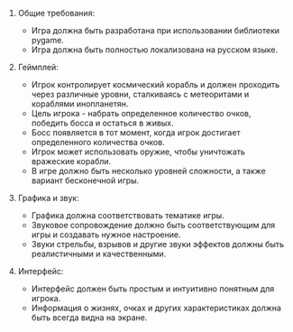 1. Общие требования:
   - Игра должна быть разработана при использовании библиотеки pygame.
   - Игра должна быть полностью локализована на русском языке.

2. Геймплей:
   - Игрок контролирует космический корабль и должен проходить через различные уровни, сталкиваясь с метеоритами и кораблями инопланетян.
   - Цель игрока - набрать определенное количество очков, победить босса и остаться в живых.
   - Босс появляется в тот момент, когда игрок достигает определенного количества очков.
   - Игрок может использовать оружие, чтобы уничтожать вражеские корабли.
   - В игре должно быть несколько уровней сложности, а также вариант бесконечной игры.

3. Графика и звук:
   - Графика должна соответствовать тематике игры.
   - Звуковое сопровождение должно быть соответствующим для игры и создавать нужное настроение.
   - Звуки стрельбы, взрывов и другие звуки эффектов должны быть реалистичными и качественными.

4. Интерфейс:
   - Интерфейс должен быть простым и интуитивно понятным для игрока.
   - Информация о жизнях, очках и других характеристиках должна быть всегда видна на экране.
